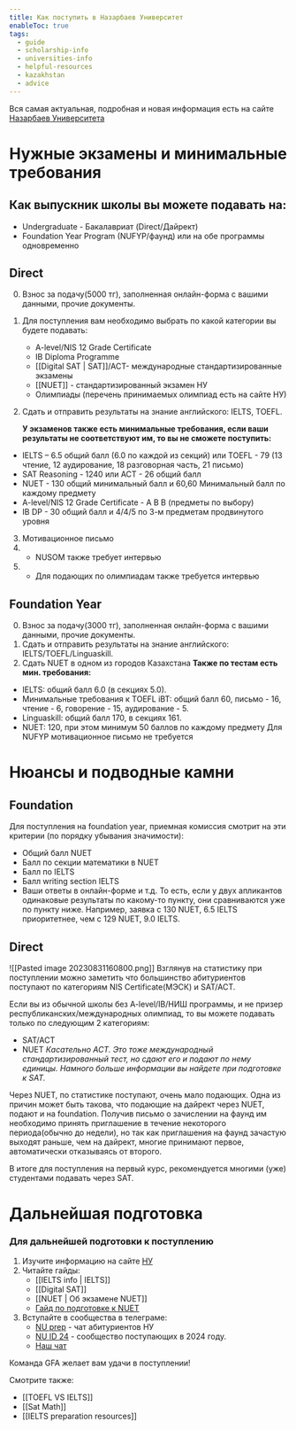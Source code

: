 ```yaml
---
title: Как поступить в Назарбаев Университет
enableToc: true
tags:
  - guide
  - scholarship-info
  - universities-info
  - helpful-resources
  - kazakhstan
  - advice
---
```

Вся самая актуальная, подробная и новая информация есть на сайте [Назарбаев Университета](https://nu.edu.kz/ru/admissions/)

# Нужные экзамены и минимальные требования 
## Как выпускник школы вы можете подавать на:
- Undergraduate - Бакалавриат (Direct/Дайрект) 
- Foundation Year Program (NUFYP/фаунд) 
	или на обе программы одновременно
## Direct 
0) Взнос за подачу(5000 тг), заполненная онлайн-форма с вашими данными, прочие документы.
1) Для поступления вам необходимо выбрать по какой категории вы будете подавать:
	- A-level/NIS 12 Grade Certificate 
	- IВ Diploma Programme
	- [[Digital SAT | SAT]]/ACT-  международные стандартизированные экзамены
	- [[NUET]] - стандартизированный экзамен НУ
	- Олимпиады (перечень принимаемых олимпиад есть на сайте НУ)
2) Сдать и отправить результаты на знание английского: IELTS, TOEFL. 
   
   **У экзаменов также есть минимальные требования, если ваши результаты не соответствуют им, то вы не сможете поступить:**
- IELTS – 6.5 общий балл (6.0 по каждой из секций)  или TOEFL - 79 (13 чтение, 12 аудирование, 18 разговорная часть, 21 письмо)
- SAT Reasoning - 1240  или  ACT - 26 общий балл
- NUET - 130 общий минимальный балл и 60,60 Минимальный балл по каждому предмету
- A-level/NIS 12 Grade Certificate - A B B (предметы по выбору)
- IB DP - 30 общий балл и 4/4/5 по 3-м предметам продвинутого уровня
3) Мотивационное письмо
4) * NUSOM также требует интервью
5) * Для подающих по олимпиадам также требуется интервью 
## Foundation Year

0) Взнос за подачу(3000 тг), заполненная онлайн-форма с вашими данными, прочие документы.
1) Сдать и отправить результаты на знание английского: IELTS/TOEFL/Linguaskill. 
2) Сдать NUET в одном из городов Казахстана
**Также по тестам есть мин. требования:** 
- IELTS: общий балл 6.0 (в секциях 5.0).
- Минимальные требования к TOEFL iBT: общий балл 60, письмо - 16, чтение - 6, говорение - 15, аудирование - 5.
- Linguaskill: общий балл 170, в секциях 161.
- NUET: 120, при этом минимум 50 баллов по каждому предмету
Для NUFYP мотивационное письмо не требуется

# Нюансы и подводные камни 
## Foundation 
Для поступления на foundation year, приемная комиссия смотрит на эти критерии (по порядку убывания значимости):
- Общий балл NUET
- Балл по секции математики в NUET
- Балл по IELTS
- Балл writing section IELTS
- Ваши ответы в онлайн-форме и т.д.
То есть, если у двух апликантов одинаковые результаты по какому-то пункту, они сравниваются уже по пункту ниже.
Например, заявка с 130 NUET, 6.5 IELTS приоритетнее, чем с 129 NUET, 9.0 IELTS.
## Direct
![[Pasted image 20230831160800.png]]
Взглянув на статистику при поступлении можно заметить что большинство абитуриентов поступают по категориям NIS Certificate(МЭСК) и SAT/ACT.

Если вы из обычной школы без A-level/IB/НИШ программы, и не призер республиканских/международных олимпиад, то вы можете подавать только по следующим 2 категориям:
- SAT/ACT
- NUET
*Касательно ACT. Это тоже международный стандартизированный тест, но сдают его и подают по нему единицы. Намного больше информации вы найдете при подготовке к SAT.*

Через NUET, по статистике поступают, очень мало подающих. 
Одна из причин может быть такова, что подающие на дайрект через NUET, подают и на foundation. Получив письмо о зачислении на фаунд им необходимо принять приглашение в течение некоторого периода(обычно до недели), но так как приглашения на фаунд зачастую выходят раньше, чем на дайрект, многие принимают первое, автоматически отказываясь от второго.

В итоге для поступления на первый курс, рекомендуется многими (уже) студентами подавать через SAT. 

#  Дальнейшая подготовка

### Для дальнейшей подготовки к поступлению
1. Изучите информацию на сайте [НУ](https://nu.edu.kz/ru/admissions/admissions)
2. Читайте гайды: 
	- [[IELTS info | IELTS]]
	- [[Digital SAT]]
	- [[NUET | Об экзамене NUET]]
	- [Гайд по подготовке к NUET](https://ask.bc-pf.org/t/gajd-po-podgotovke-k-nuet-i-nemnogo-pro-moj-opyt/6616?u=arujean)
3. Вступайте в сообщества в телеграме:
   - [NU prep](https://t.me/nu_preparation) - чат абитуриентов НУ
   - [NU ID 24](https://t.me/nuid24) - сообщество поступающих в 2024 году. 
   - [Наш чат](https://t.me/guideforapplicants)

Команда GFA желает вам удачи в поступлении!

Смотрите также:
- [[TOEFL VS IELTS]]
- [[Sat Math]]
- [[IELTS preparation resources]]











